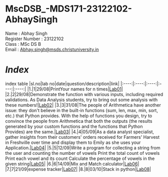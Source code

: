 # MscDSB_-MDS171-23122102-AbhaySingh

Name : Abhay Singh     
Register Number : 23122102     
Class : MSc DS B     
Email : Abhay.singh@msds.christuniversity.in     


# *Index*



index table
|sl.no|lab no|date|question/description|link|
|:----:|:----:|:----:|:----:|:----:|
|1.|1|29/08|PrintYour names for n times|[Lab01](https://github.com/wantabae/MscDSB_-MDS171-23122102-AbhaySingh/blob/58576a01e5b5b82b0c0196fd5f5ae689cb238299/lab01.ipynb)|
|2.|2|29/08|Demonstrate the function with various inputs, including required validations. As Data Analysis students, try to bring out some analysis with these numbers!|[Lab02](https://github.com/wantabae/MscDSB_-MDS171-23122102-AbhaySingh/blob/58576a01e5b5b82b0c0196fd5f5ae689cb238299/lab02.ipynb)|
|3.|3|31/08|The people of Arithmetica have another issue: they don't believe in the built-in functions (sum, len, max, min, sort, etc.) that Python provides. With the help of functions you design, try to convince the people from Arithmetica that both the outputs (the results generated by your custom functions and the functions that Python Provides) are the same.|[Lab03](https://github.com/wantabae/MscDSB_-MDS171-23122102-AbhaySingh/blob/58576a01e5b5b82b0c0196fd5f5ae689cb238299/lab03.ipynb)|
|4.|4|05/09|As a data analyst specialist, gather insights from their customers' orders received for Farmers' Harvest in Freshville over time and display them to Emily as she uses your Application.|[Lab04](https://github.com/wantabae/MscDSB_-MDS171-23122102-AbhaySingh/blob/58576a01e5b5b82b0c0196fd5f5ae689cb238299/lab04.ipynb)|
|5.|5|12/09|Write a program for collecting a string from the user and counting the number of vowels Print the total count of vowels Print each vowel and its count Calculate the percentage of vowels in the given string|[Lab05](https://github.com/wantabae/MscDSB_-MDS171-23122102-AbhaySingh/blob/58576a01e5b5b82b0c0196fd5f5ae689cb238299/lab05.ipynb)|
|6.|6|14/09|Mix and Match calculator|[Lab06](https://github.com/wantabae/MscDSB_-MDS171-23122102-AbhaySingh/blob/58576a01e5b5b82b0c0196fd5f5ae689cb238299/lab06.ipynb/lab%2006.ipynb)|
|7.|7|21/09|expense tracker|[Lab07](https://github.com/wantabae/MscDSB_-MDS171-23122102-AbhaySingh/blob/cdbf69eeb1a0c829fe44097a78d6a5597940d3a3/lab07.ipynb)|
|8.|8|03/10|Stack in python|[Lab08](https://github.com/wantabae/MscDSB_-MDS171-23122102-AbhaySingh/blob/ff0ca4f4e532ad3fc05165b9c188880f29fc5a32/lab08.py)|